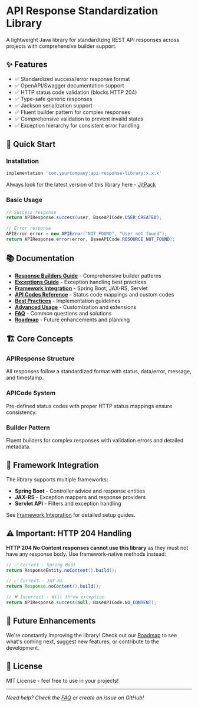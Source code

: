 # API Response Standardization Library

A lightweight Java library for standardizing REST API responses across projects with comprehensive builder support.

## ✨ Features

- ✅ Standardized success/error response format
- ✅ OpenAPI/Swagger documentation support  
- ✅ HTTP status code validation (blocks HTTP 204)
- ✅ Type-safe generic responses
- ✅ Jackson serialization support
- ✅ Fluent builder pattern for complex responses
- ✅ Comprehensive validation to prevent invalid states
- ✅ Exception hierarchy for consistent error handling

## 🚀 Quick Start

### Installation

```gradle
implementation 'com.yourcompany:api-response-library:x.x.x'
```

Always look for the latest version of this library here - [JitPack](https://jitpack.io/#vikunalabs/lib-apicore)

### Basic Usage

```java
// Success response
return APIResponse.success(user, BaseAPICode.USER_CREATED);

// Error response
APIError error = new APIError("NOT_FOUND", "User not found");
return APIResponse.error(error, BaseAPICode.RESOURCE_NOT_FOUND);
```

## 📚 Documentation

- [**Response Builders Guide**](docs/RESPONSE_BUILDERS.md) - Comprehensive builder patterns
- [**Exceptions Guide**](docs/EXCEPTIONS_GUIDE.md) - Exception handling best practices
- [**Framework Integration**](docs/FRAMEWORK_INTEGRATION.md) - Spring Boot, JAX-RS, Servlet
- [**API Codes Reference**](docs/API_CODES.md) - Status code mappings and custom codes
- [**Best Practices**](docs/BEST_PRACTICES.md) - Implementation guidelines
- [**Advanced Usage**](docs/ADVANCED_USAGE.md) - Customization and extensions
- [**FAQ**](docs/FAQ.md) - Common questions and solutions
- [**Roadmap**](docs/ROADMAP.md) - Future enhancements and planning

## 🏗️ Core Concepts

### APIResponse Structure
All responses follow a standardized format with status, data/error, message, and timestamp.

### APICode System
Pre-defined status codes with proper HTTP status mappings ensure consistency.

### Builder Pattern
Fluent builders for complex responses with validation errors and detailed metadata.

## 🔌 Framework Integration

The library supports multiple frameworks:
- **Spring Boot** - Controller advice and response entities
- **JAX-RS** - Exception mappers and response providers
- **Servlet API** - Filters and exception handling

See [Framework Integration](docs/FRAMEWORK_INTEGRATION.md) for detailed setup guides.

## ⚠️ Important: HTTP 204 Handling

**HTTP 204 No Content responses cannot use this library** as they must not have any response body. Use framework-native methods instead:

```java
// ✅ Correct - Spring Boot
return ResponseEntity.noContent().build();

// ✅ Correct - JAX-RS
return Response.noContent().build();

// ❌ Incorrect - Will throw exception
return APIResponse.success(null, BaseAPICode.NO_CONTENT);
```

## 🔮 Future Enhancements

We're constantly improving the library! Check out our [Roadmap](docs/ROADMAP.md) to see what's coming next, suggest new features, or contribute to the development.

## 📄 License

MIT License - feel free to use in your projects!

---

*Need help? Check the [FAQ](docs/FAQ.md) or create an issue on GitHub!*